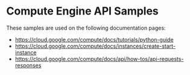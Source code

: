 # Compute Engine API Samples

<!-- auto-doc-link -->
These samples are used on the following documentation pages:

>
* https://cloud.google.com/compute/docs/tutorials/python-guide
* https://cloud.google.com/compute/docs/instances/create-start-instance
* https://cloud.google.com/compute/docs/api/how-tos/api-requests-responses

<!-- end-auto-doc-link -->





